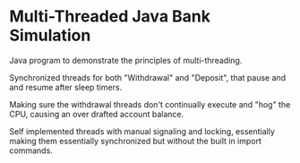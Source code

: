 # Multi-Threaded Java Bank Simulation
 Java program to demonstrate the principles of multi-threading. 
 
 Synchronized threads for both "Withdrawal" and "Deposit", that pause and and resume after sleep timers.
 
 Making sure the withdrawal threads don't continually execute and "hog" the CPU, causing an over drafted account balance.
 
 Self implemented threads with manual signaling and locking, essentially making them essentially synchronized but without the built in import commands.
